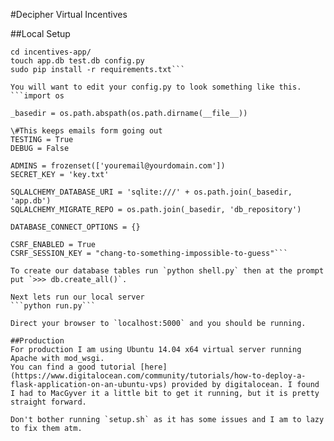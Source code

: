 #Decipher Virtual Incentives

##Local Setup
```git clone https://github.com/Nudies/incentives-app.git  
cd incentives-app/  
touch app.db test.db config.py  
sudo pip install -r requirements.txt```  

You will want to edit your config.py to look something like this.  
```import os  
  
_basedir = os.path.abspath(os.path.dirname(__file__))  
  
\#This keeps emails form going out  
TESTING = True  
DEBUG = False  
  
ADMINS = frozenset(['youremail@yourdomain.com'])  
SECRET_KEY = 'key.txt'  
  
SQLALCHEMY_DATABASE_URI = 'sqlite:///' + os.path.join(_basedir, 'app.db')  
SQLALCHEMY_MIGRATE_REPO = os.path.join(_basedir, 'db_repository')  
  
DATABASE_CONNECT_OPTIONS = {}  
  
CSRF_ENABLED = True  
CSRF_SESSION_KEY = "chang-to-something-impossible-to-guess"```  
  
To create our database tables run `python shell.py` then at the prompt put `>>> db.create_all()`.  
  
Next lets run our local server  
```python run.py```  
  
Direct your browser to `localhost:5000` and you should be running.  
  
##Production  
For production I am using Ubuntu 14.04 x64 virtual server running Apache with mod_wsgi.  
You can find a good tutorial [here](https://www.digitalocean.com/community/tutorials/how-to-deploy-a-flask-application-on-an-ubuntu-vps) provided by digitalocean. I found I had to MacGyver it a little bit to get it running, but it is pretty straight forward.  
  
Don't bother running `setup.sh` as it has some issues and I am to lazy to fix them atm.  